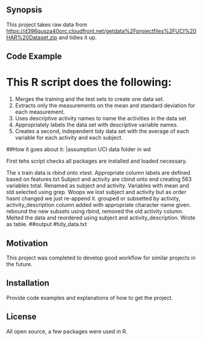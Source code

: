 ## Synopsis

This project takes raw data from https://d396qusza40orc.cloudfront.net/getdata%2Fprojectfiles%2FUCI%20HAR%20Dataset.zip
and tidies it up. 

## Code Example

# This R script does the following:
 1. Merges the training and the test sets to create one data set.
 2. Extracts only the measurements on the mean and standard
    deviation for each measurement.
 3. Uses descriptive activity names to name the activities in the
    data set
 4. Appropriately labels the data set with descriptive variable names.
 5. Creates a second, independent tidy data set with the average of
   each variable for each activity and each subject.

##How it goes about it:
|assumption UCI data folder in wd

First tehs script checks all packages are installed and loaded necessary.

The x train data is rbind onto xtest.
Appropriate column labels are defined based on features.txt
Subject and activity are cbind onto end creating 563 variables total.
Renamed as subject and activity.
Variables with mean and std selected using grep.
Woops we lost subject and activity but as order hasnt changed we just re-append it.
grouped or subsetted by activity, activity_description column added with appropriate character name given.
rebound the new subsets using rbind, removed the old activity column.
Melted the data and reordered using subject and activity_description.
Wrote as table.
##output
#tidy_data.txt



## Motivation

This project was completed to develop good workflow for similar projects in the future.

## Installation

Provide code examples and explanations of how to get the project.

## License

All open source, a few packages were used in R.
